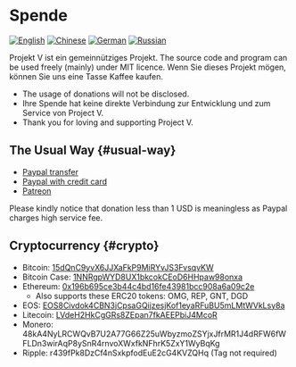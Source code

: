 # Spende

[![English](../resources/english.svg)](https://www.v2ray.com/en/welcome/donate.html) [![Chinese](../resources/chinese.svg)](https://www.v2ray.com/chapter_00/02_donate.html) [![German](../resources/german.svg)](https://www.v2ray.com/de/welcome/donate.html) [![Russian](../resources/russian.svg)](https://www.v2ray.com/ru/welcome/donate.html)

Projekt V ist ein gemeinnütziges Projekt. The source code and program can be used freely (mainly) under MIT licence. Wenn Sie dieses Projekt mögen, können Sie uns eine Tasse Kaffee kaufen.

* The usage of donations will not be disclosed.
* Ihre Spende hat keine direkte Verbindung zur Entwicklung und zum Service von Project V.
* Thank you for loving and supporting Project V.

## The Usual Way {#usual-way}

* [Paypal transfer](https://www.paypal.me/ProjectV2Ray/25)
* [Paypal with credit card](https://www.paypal.com/cgi-bin/webscr?cmd=_s-xclick&amount=25&currency_code=usd&hosted_button_id=4TU3UKYANT2WY)
* [Patreon](https://www.patreon.com/v2ray)

Please kindly notice that donation less than 1 USD is meaningless as Paypal charges high service fee.

## Cryptocurrency {#crypto}

* Bitcoin: [15dQnC9yvX6JJXaFkP9MiRYvJS3FvsqvKW](https://blockchain.info/address/15dQnC9yvX6JJXaFkP9MiRYvJS3FvsqvKW)
* Bitcoin Case: [1NNRgpWYD8UX1bkcokCEoD6HHpaw98onxa](https://blockdozer.com/insight/address/1NNRgpWYD8UX1bkcokCEoD6HHpaw98onxa)
* Ethereum: [0x196b695ce3b44c4bd16fe43981bcc908a6a09c2e](https://etherscan.io/address/0x196b695ce3b44c4bd16fe43981bcc908a6a09c2e) 
  * Also supports these ERC20 tokens: OMG, REP, GNT, DGD
* EOS: [EOS8Civdok4CBN3jCpsaGQijzesjKof1eyaRFuBU5mLMtWVkLsy8a](https://eostracker.io/accounts/lovevictoria)
* Litecoin: [LVdeH2HkCgGRs8ZEpan7fkAEEPbiJ4McoR](https://insight.litecore.io/address/LVdeH2HkCgGRs8ZEpan7fkAEEPbiJ4McoR)
* Monero: 48kA4NyLRCWQvB7U2A77G66Z25uWbyzmoZSYjxJfrMR1J4dRFW6fWFLDn3wirAqP8ySnR4rnvoXWxfkNFhrK5ZxY1WyBqKg
* Ripple: r439fPk8DzCf4nSxkpfodEuE2cG4KVZQHq (Tag not required)